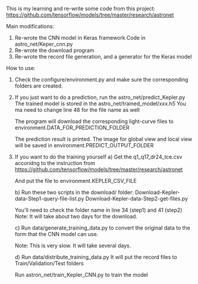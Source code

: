 This is my learning and re-write some code from this project:
https://github.com/tensorflow/models/tree/master/research/astronet

Main modifications:
1) Re-wrote the CNN model in Keras framework
   Code in astro_net/Keper_cnn.py
2) Re-wrote the download program
3) Re-wrote the record file generation, and a generator for the Keras model

How to use:
1) Check the configure/environment.py and make sure the corresponding folders
   are created.
2) If you just want to do a prediction, run the astro_net/predict_Kepler.py
   The trained model is stored in the astro_net/trained_model/xxx.h5
   You ma need to change line 48 for the file name as well
   
   The program will download the corresponding light-curve files to 
   environment.DATA_FOR_PREDICTION_FOLDER
   
   The prediction result is printed. The image for global view and local view
   will be saved in environment.PREDICT_OUTPUT_FOLDER
   
3) If you want to do the training yourself
   a) Get the q1_q17_dr24_tce.csv accoridng to the instruction from
      https://github.com/tensorflow/models/tree/master/research/astronet
      
      And put the file to environment.KEPLER_CSV_FILE
      
   b) Run these two scripts in the download/ folder:
      Download-Kepler-data-Step1-query-file-list.py
      Download-Kepler-data-Step2-get-files.py
      
      You'll need to check the folder name in line 34 (step1) and 41 (step2)
      Note: It will take about two days for the download.
      
   c) Run data/generate_training_data.py to convert the original data to
      the form that the CNN model can use.
      
      Note: This is very slow. It will take several days.
      
   d) Run data/distribute_training_data.py
      It will put the record files to Train/Validation/Test folders
   
   Run astron_net/train_Kepler_CNN.py to train the model
  
